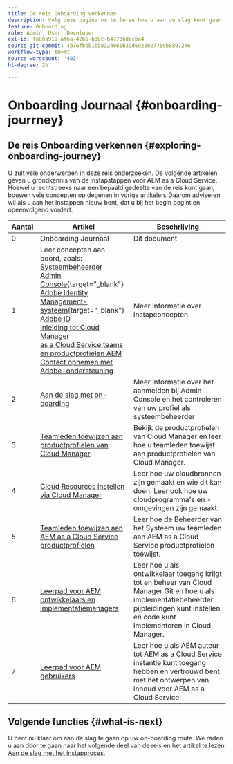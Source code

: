 ```yaml
---
title: De reis Onboarding verkennen
description: Volg deze pagina om te leren hoe u aan de slag kunt gaan met een instapreis
feature: Onboarding
role: Admin, User, Developer
exl-id: fa88a919-af6a-4266-b38c-647706decba4
source-git-commit: 4b76fbbb1b58324065b39d6928027759b0897246
workflow-type: tm+mt
source-wordcount: '403'
ht-degree: 2%

---
```


# Onboarding Journaal {#onboarding-jourrney}

## De reis Onboarding verkennen {#exploring-onboarding-journey}

U zult vele onderwerpen in deze reis onderzoeken. De volgende artikelen geven u grondkennis van de instapstappen voor AEM as a Cloud Service. Hoewel u rechtstreeks naar een bepaald gedeelte van de reis kunt gaan, bouwen vele concepten op degenen in vorige artikelen. Daarom adviseren wij als u aan het instappen nieuw bent, dat u bij het begin begint en opeenvolgend vordert.

| Aantal | Artikel | Beschrijving |
|---|---|---|
| 0 | Onboarding Journaal | Dit document |
| 1 | Leer concepten aan boord, zoals:<br>[Systeembeheerder](https://experienceleague.adobe.com/docs/experience-manager-cloud-service/onboarding/onboarding-concepts/system-administrator.html?lang=en)<br>[Admin Console](https://experienceleague.adobe.com/docs/experience-manager-cloud-service/onboarding/onboarding-concepts/admin-console.html?lang=en){target=&quot;_blank&quot;}<br>[Adobe Identity Management-systeem](https://experienceleague.adobe.com/docs/experience-manager-cloud-service/onboarding/onboarding-concepts/ims.html?lang=en){target=&quot;_blank&quot;}<br>[Adobe ID](https://experienceleague.adobe.com/docs/experience-manager-cloud-service/onboarding/onboarding-concepts/adobe-id.html?lang=en)<br>[Inleiding tot Cloud Manager](https://experienceleague.adobe.com/docs/experience-manager-cloud-service/onboarding/onboarding-concepts/cloud-manager-introduction.html?lang=en)<br>[as a Cloud Service teams en productprofielen AEM](https://experienceleague.adobe.com/docs/experience-manager-cloud-service/onboarding/onboarding-concepts/aem-cs-team-product-profiles.html?lang=en)<br>[Contact opnemen met Adobe-ondersteuning](https://experienceleague.adobe.com/docs/experience-manager-cloud-service/onboarding/onboarding-concepts/onboarding-help-resources.html?lang=en) | Meer informatie over instapconcepten. |
| 2 | [Aan de slag met on-boarding](/help/journey-onboarding/sysadmin/get-started-onboarding-journey.md) | Meer informatie over het aanmelden bij Admin Console en het controleren van uw profiel als systeembeheerder |
| 3 | [Teamleden toewijzen aan productprofielen van Cloud Manager](/help/journey-onboarding/sysadmin/assign-team-members-cloud-manager.md) | Bekijk de productprofielen van Cloud Manager en leer hoe u teamleden toewijst aan productprofielen van Cloud Manager. |
| 4 | [Cloud Resources instellen via Cloud Manager](/help/journey-onboarding/sysadmin/setup-cloud-resources-via-cloud-manager.md) | Leer hoe uw cloudbronnen zijn gemaakt en wie dit kan doen. Leer ook hoe uw cloudprogramma&#39;s en -omgevingen zijn gemaakt. |
| 5 | [Teamleden toewijzen aan AEM as a Cloud Service productprofielen](/help/journey-onboarding/sysadmin/assign-team-members-aem-cloud-service.md) | Leer hoe de Beheerder van het Systeem uw teamleden aan AEM as a Cloud Service productprofielen toewijst. |
| 6 | [Leerpad voor AEM ontwikkelaars en implementatiemanagers](/help/journey-onboarding/sysadmin/learning-path-developers-deploymentmanagers.md) | Leer hoe u als ontwikkelaar toegang krijgt tot en beheer van Cloud Manager Git en hoe u als implementatiebeheerder pijpleidingen kunt instellen en code kunt implementeren in Cloud Manager. |
| 7 | [Leerpad voor AEM gebruikers](/help/journey-onboarding/sysadmin/learning-path-aem-users.md) | Leer hoe u als AEM auteur tot AEM as a Cloud Service instantie kunt toegang hebben en vertrouwd bent met het ontwerpen van inhoud voor AEM as a Cloud Service. |

## Volgende functies {#what-is-next}

U bent nu klaar om aan de slag te gaan op uw on-boarding route. We raden u aan door te gaan naar het volgende deel van de reis en het artikel te lezen [Aan de slag met het instapproces](/help/journey-onboarding/sysadmin/get-started-onboarding-journey.md).
